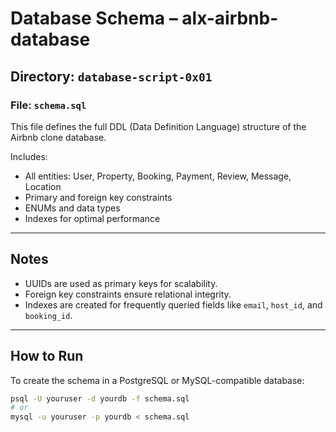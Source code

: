 # Database Schema – alx-airbnb-database

##  Directory: `database-script-0x01`

###  File: `schema.sql`

This file defines the full DDL (Data Definition Language) structure of the Airbnb clone database.

Includes:
- All entities: User, Property, Booking, Payment, Review, Message, Location
- Primary and foreign key constraints
- ENUMs and data types
- Indexes for optimal performance

---

## Notes

- UUIDs are used as primary keys for scalability.
- Foreign key constraints ensure relational integrity.
- Indexes are created for frequently queried fields like `email`, `host_id`, and `booking_id`.

---

## How to Run

To create the schema in a PostgreSQL or MySQL-compatible database:

```bash
psql -U youruser -d yourdb -f schema.sql
# or
mysql -u youruser -p yourdb < schema.sql


